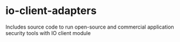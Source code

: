 # io-client-adapters
Includes source code to run open-source and commercial application security tools with IO client module
